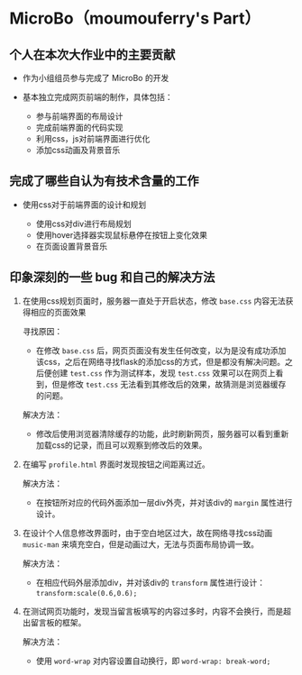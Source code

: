 # MicroBo（moumouferry's Part）

## 个人在本次大作业中的主要贡献

- 作为小组组员参与完成了 MicroBo 的开发

- 基本独立完成网页前端的制作，具体包括：

  - 参与前端界面的布局设计
  - 完成前端界面的代码实现
  - 利用css，js对前端界面进行优化
  - 添加css动画及背景音乐

## 完成了哪些自认为有技术含量的工作

- 使用css对于前端界面的设计和规划

  - 使用css对div进行布局规划
  - 使用hover选择器实现鼠标悬停在按钮上变化效果
  - 在页面设置背景音乐

## 印象深刻的一些 bug 和自己的解决方法

1. 在使用css规划页面时，服务器一直处于开启状态，修改 `base.css` 内容无法获得相应的页面效果

   寻找原因：

   - 在修改 `base.css` 后，网页页面没有发生任何改变，以为是没有成功添加该css，之后在网络寻找flask的添加css的方式，但是都没有解决问题。之后便创建 `test.css` 作为测试样本，发现 `test.css` 效果可以在网页上看到，但是修改 `test.css` 无法看到其修改后的效果，故猜测是浏览器缓存的问题。

   解决方法：

   - 修改后使用浏览器清除缓存的功能，此时刷新网页，服务器可以看到重新加载css的记录，而且可以观察到修改后的效果。

2. 在编写 `profile.html` 界面时发现按钮之间距离过近。

   解决方法：

   - 在按钮所对应的代码外面添加一层div外壳，并对该div的 `margin` 属性进行设计。

3. 在设计个人信息修改界面时，由于空白地区过大，故在网络寻找css动画 `music-man` 来填充空白，但是动画过大，无法与页面布局协调一致。

   解决方法：

   - 在相应代码外层添加div，并对该div的 `transform` 属性进行设计： `transform:scale(0.6,0.6);`

4. 在测试网页功能时，发现当留言板填写的内容过多时，内容不会换行，而是超出留言板的框架。

   解决方法：

   - 使用 `word-wrap` 对内容设置自动换行，即 `word-wrap: break-word;`
